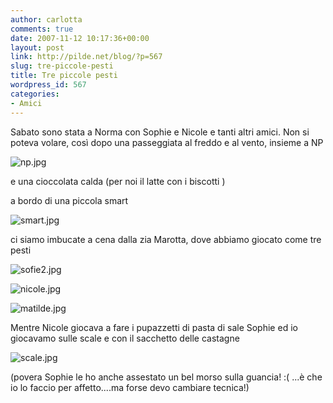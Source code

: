 ```yaml
---
author: carlotta
comments: true
date: 2007-11-12 10:17:36+00:00
layout: post
link: http://pilde.net/blog/?p=567
slug: tre-piccole-pesti
title: Tre piccole pesti
wordpress_id: 567
categories:
- Amici
---
```


Sabato sono stata a Norma con Sophie e Nicole e tanti altri amici. Non si poteva volare, così dopo una passeggiata al freddo e al vento, insieme a NP

![np.jpg]({{baseurl}}/uploads/2007/11/np.jpg)




e una cioccolata calda (per noi il latte con i biscotti )


 a bordo di una piccola smart

![smart.jpg]({{baseurl}}/uploads/2007/11/smart.jpg)




ci siamo imbucate a cena dalla zia Marotta, dove abbiamo giocato come tre pesti 

![sofie2.jpg]({{baseurl}}/uploads/2007/11/sofie2.jpg)




![nicole.jpg]({{baseurl}}/uploads/2007/11/nicole.jpg)




![matilde.jpg]({{baseurl}}/uploads/2007/11/matilde.jpg)




Mentre Nicole giocava a fare i pupazzetti di pasta di sale Sophie ed io giocavamo sulle scale e con il sacchetto delle castagne

![scale.jpg]({{baseurl}}/uploads/2007/11/scale.jpg)




(povera Sophie le ho anche assestato un bel morso sulla guancia! :( ...è che io lo faccio per affetto....ma forse devo cambiare tecnica!)












